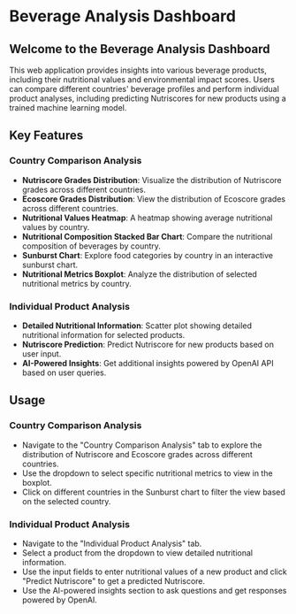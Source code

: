 # Beverage Analysis Dashboard

## Welcome to the Beverage Analysis Dashboard

This web application provides insights into various beverage products, including their nutritional values and environmental impact scores. Users can compare different countries' beverage profiles and perform individual product analyses, including predicting Nutriscores for new products using a trained machine learning model.

## Key Features

### Country Comparison Analysis
- **Nutriscore Grades Distribution**: Visualize the distribution of Nutriscore grades across different countries.
- **Ecoscore Grades Distribution**: View the distribution of Ecoscore grades across different countries.
- **Nutritional Values Heatmap**: A heatmap showing average nutritional values by country.
- **Nutritional Composition Stacked Bar Chart**: Compare the nutritional composition of beverages by country.
- **Sunburst Chart**: Explore food categories by country in an interactive sunburst chart.
- **Nutritional Metrics Boxplot**: Analyze the distribution of selected nutritional metrics by country.

### Individual Product Analysis
- **Detailed Nutritional Information**: Scatter plot showing detailed nutritional information for selected products.
- **Nutriscore Prediction**: Predict Nutriscore for new products based on user input.
- **AI-Powered Insights**: Get additional insights powered by OpenAI API based on user queries.

## Usage

### Country Comparison Analysis
- Navigate to the "Country Comparison Analysis" tab to explore the distribution of Nutriscore and Ecoscore grades across different countries.
- Use the dropdown to select specific nutritional metrics to view in the boxplot.
- Click on different countries in the Sunburst chart to filter the view based on the selected country.

### Individual Product Analysis
- Navigate to the "Individual Product Analysis" tab.
- Select a product from the dropdown to view detailed nutritional information.
- Use the input fields to enter nutritional values of a new product and click "Predict Nutriscore" to get a predicted Nutriscore.
- Use the AI-powered insights section to ask questions and get responses powered by OpenAI.
